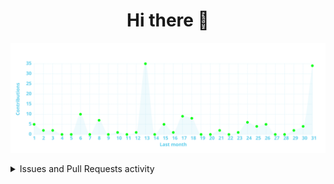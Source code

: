 <div align="center">
	<h1>Hi there 👋</h1>
	<!-- <img alt="Hi there 👋" src="https://readme-typing-svg.herokuapp.com?color=%23FFFFFF&size=30&center=true&vCenter=true&lines=Hi+there+%F0%9F%91%8B"> -->
	<!-- [![Typing SVG](https://readme-typing-svg.herokuapp.com?color=%23FFFFFF&vCenter=true&lines=Hi+there+%F0%9F%91%8B)](https://git.io/typing-svg) -->
</div>

<!-- Activity graph -->
![](https://raw.githubusercontent.com/npanuhin/npanuhin/output/activity-graph.svg)


<details>
  <summary>Issues and Pull Requests activity</summary>

  <!--START_SECTION:activity-->
1. ❗️ Opened issue [#1](https://github.com/zhengchun/bingwallpaper/issues/1) in [zhengchun/bingwallpaper](https://github.com/zhengchun/bingwallpaper)
2. ❗️ Opened issue [#594](https://github.com/evaristocuesta/evaristocuesta/issues/594) in [evaristocuesta/evaristocuesta](https://github.com/evaristocuesta/evaristocuesta)
3. ❗️ Opened issue [#593](https://github.com/evaristocuesta/evaristocuesta/issues/593) in [evaristocuesta/evaristocuesta](https://github.com/evaristocuesta/evaristocuesta)
4. ❗️ Opened issue [#592](https://github.com/evaristocuesta/evaristocuesta/issues/592) in [evaristocuesta/evaristocuesta](https://github.com/evaristocuesta/evaristocuesta)
5. ❗️ Opened issue [#591](https://github.com/evaristocuesta/evaristocuesta/issues/591) in [evaristocuesta/evaristocuesta](https://github.com/evaristocuesta/evaristocuesta)
  <!--END_SECTION:activity-->

</details>


<!-- https://github-readme-stats.vercel.app/api/pin/?username=npanuhin&repo=BIOCAD&theme=github_dark&bg_color=transparent -->

<!--
**npanuhin/npanuhin** is a ✨ _special_ ✨ repository because its `README.md` (this file) appears on your GitHub profile.

Here are some ideas to get you started:

- 🔭 I’m currently working on ...
- 🌱 I’m currently learning ...
- 👯 I’m looking to collaborate on ...
- 🤔 I’m looking for help with ...
- 💬 Ask me about ...
- 📫 How to reach me: ...
- 😄 Pronouns: ...
- ⚡ Fun fact: ...
-->
